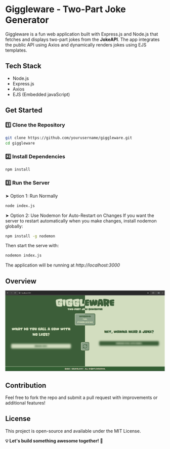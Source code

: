 # Giggleware - Two-Part Joke Generator

 Giggleware is a fun web application built with Express.js and Node.js that fetches and displays two-part jokes from the **JokeAPI**. The app integrates the public API using Axios and dynamically renders jokes using EJS templates.

 ## Tech Stack
 - Node.js
 - Express.js
 - Axios
 - EJS (Embedded javaScript)

## Get Started
### 1️⃣ Clone the Repository
```bash
git clone https://github.com/yourusername/giggleware.git
cd giggleware
```
### 2️⃣ Install Dependencies
```bash
npm install
```
### 3️⃣ Run the Server
➤ Option 1: Run Normally
``` bash
node index.js
```
➤ Option 2: Use Nodemon for Auto-Restart on Changes
If you want the server to restart automatically when you make changes, install nodemon globally:
```bash
npm install -g nodemon
```
Then start the serve with:
```bash
nodemon index.js
```

The application will be running at *http://localhost:3000*

## Overview
![Home Page](public/images/image.png)

## Contribution
Feel free to fork the repo and submit a pull request with improvements or additional features!

## License
This project is open-source and available under the MIT License.

**💡 Let's build something awesome together! 🚀**

